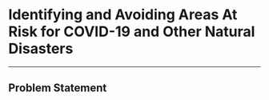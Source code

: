 # Identifying and Avoiding Areas At Risk for COVID-19 and Other Natural Disasters         
 ------------------------------------------------------------------------------------------------------------------------------------------------------------------
 
 
 
 ## Problem Statement
